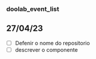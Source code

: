 ### doolab_event_list

## 27/04/23

- [ ]  Defenir o nome do repositorio
- [ ]  descrever o componente
